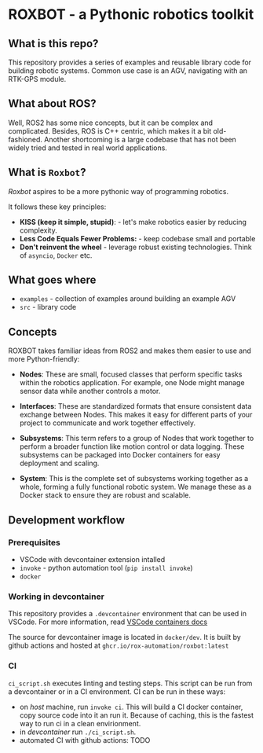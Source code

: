 # ROXBOT - a Pythonic robotics toolkit

## What is this repo?

This repository provides a series of examples and reusable library code for building robotic systems.
Common use case is an AGV, navigating with an RTK-GPS module.


## What about ROS?

Well, ROS2 has some nice concepts, but it can be complex and complicated. Besides, ROS is C++ centric, which makes it a bit old-fashioned. Another shortcoming is a large codebase that has not been widely tried and tested in real world applications.

## What is `Roxbot`?

*Roxbot* aspires to be a more pythonic way of programming robotics.

It follows these key principles:

* **KISS (keep it simple, stupid)**: - let's make robotics easier by reducing complexity.
* **Less Code Equals Fewer Problems:** - keep codebase small and portable
* **Don't reinvent the wheel** - leverage robust existing technologies. Think of `asyncio`, `Docker` etc.

## What goes where

* `examples` - collection of examples around building an example AGV
* `src` - library code


## Concepts

ROXBOT takes familiar ideas from ROS2 and makes them easier to use and more Python-friendly:

- **Nodes**: These are small, focused classes that perform specific tasks within the robotics application. For example, one Node might manage sensor data while another controls a motor.

- **Interfaces**: These are standardized formats that ensure consistent data exchange between Nodes. This makes it easy for different parts of your project to communicate and work together effectively.

- **Subsystems**: This term refers to a group of Nodes that work together to perform a broader function like motion control or data logging. These subsystems can be packaged into Docker containers for easy deployment and scaling.

- **System**: This is the complete set of subsystems working together as a whole, forming a fully functional robotic system. We manage these as a Docker stack to ensure they are robust and scalable.


## Development workflow

### Prerequisites

* VSCode with devcontainer extension intalled
* `invoke` - python automation tool (`pip install invoke`)
* `docker`

### Working in devcontainer

This repository provides a `.devcontainer` environment that can be used in VSCode. For more information, read [VSCode containers docs](https://code.visualstudio.com/docs/devcontainers/containers)

The source for devcontainer image is located in `docker/dev`. It is built by github actions and hosted at `ghcr.io/rox-automation/roxbot:latest`


### CI

`ci_script.sh` executes linting and testing steps. This script can be run from a devcontainer or in a CI environment.
CI can be run in these ways:

* on *host* machine, run `invoke ci`. This will build a CI docker container, copy source code into it an run it. Because of caching, this is the fastest way to run ci in a clean envirionment.
* in *devcontainer* run `./ci_script.sh`.
* automated CI with github actions: TODO
